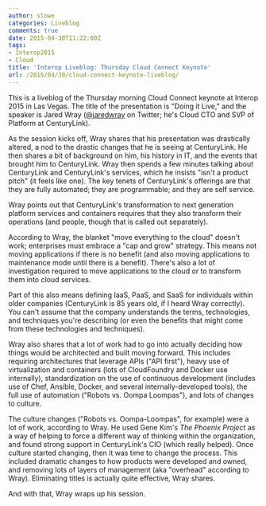 ```yaml
---
author: slowe
categories: Liveblog
comments: true
date: 2015-04-30T11:22:00Z
tags:
- Interop2015
- Cloud
title: 'Interop Liveblog: Thursday Cloud Connect Keynote'
url: /2015/04/30/cloud-connect-keynote-liveblog/
---
```


This is a liveblog of the Thursday morning Cloud Connect keynote at Interop 2015 in Las Vegas. The title of the presentation is "Doing it Live," and the speaker is Jared Wray ([@jaredwray][link-1] on Twitter; he's Cloud CTO and SVP of Platform at CenturyLink).

As the session kicks off, Wray shares that his presentation was drastically altered, a nod to the drastic changes that he is seeing at CenturyLink. He then shares a bit of background on him, his history in IT, and the events that brought him to CenturyLink. Wray then spends a few minutes talking about CenturyLink and CenturyLink's services, which he insists "isn't a product pitch" (it feels like one). The key tenets of CenturyLink's offerings are that they are fully automated; they are programmable; and they are self service.

Wray points out that CenturyLink's transformation to next generation platform services and containers requires that they also transform their operations (and people, though that is called out separately).

According to Wray, the blanket "move everything to the cloud" doesn't work; enterprises must embrace a "cap and grow" strategy. This means not moving applications if there is no benefit (and also moving applications to maintenance mode until there is a benefit). There's also a lot of investigation required to move applications to the cloud or to transform them into cloud services.

Part of this also means defining IaaS, PaaS, and SaaS for individuals within older companies (CenturyLink is 85 years old, if I heard Wray correctly). You can't assume that the company understands the terms, technologies, and techniques you're describing (or even the benefits that might come from these technologies and techniques).

Wray also shares that a lot of work had to go into actually deciding how things would be architected and built moving forward. This includes requiring architectures that leverage APIs ("API first"), heavy use of virtualization and containers (lots of CloudFoundry and Docker use internally), standardization on the use of continuous development (includes use of Chef, Ansible, Docker, and several internally-developed tools), the full use of automation ("Robots vs. Oompa Loompas"), and lots of changes to culture.

The culture changes ("Robots vs. Oompa-Loompas", for example) were a lot of work, according to Wray. He used Gene Kim's _The Phoenix Project_ as a way of helping to force a different way of thinking within the organization, and found strong support in CenturyLink's CIO (which really helped). Once culture started changing, then it was time to change the process. This included dramatic changes to how products were developed and owned, and removing lots of layers of management (aka "overhead" according to Wray). Eliminating titles is actually quite effective, Wray shares.

And with that, Wray wraps up his session.

[link-1]: https://twitter.com/jaredwray
